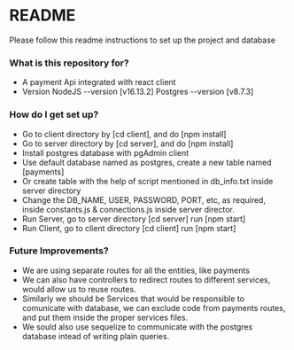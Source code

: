 # README #

Please follow this readme instructions to set up the project and database
### What is this repository for? ###

* A payment Api integrated with react client
* Version NodeJS --version [v16.13.2] Postgres --version [v8.7.3]

### How do I get set up? ###

* Go to client directory by [cd client], and do [npm install]
* Go to server directory by [cd server], and do [npm install]
* Install postgres database with pgAdmin client
* Use default database named as postgres, create a new table named [payments]
* Or create table with the help of script mentioned in db_info.txt inside server directory
* Change the DB_NAME, USER, PASSWORD, PORT, etc, as required, inside constants.js & connections.js inside server director.
* Run Server, go to server directory [cd server] run [npm start]
* Run Client, go to client directory [cd client] run [npm start]
  
### Future Improvements? ###

* We are using separate routes for all the entities, like payments
* We can also have controllers to redirect routes to different services, would allow us to reuse routes.
* Similarly we should be Services that would be responsible to comunicate with database, we can exclude code from payments routes, and put them inside the proper services files.
* We sould also use sequelize to communicate with the postgres database intead of writing plain queries. 
 